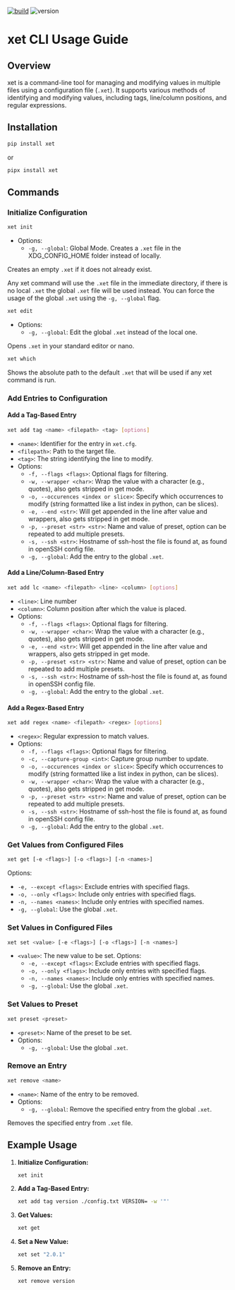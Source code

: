 [![build](https://github.com/GeraldIr/xet/actions/workflows/python-publish.yml/badge.svg)](https://github.com/GeraldIr/xet/actions/workflows/python-publish.yml)
![version](https://img.shields.io/pypi/v/xet)

# xet CLI Usage Guide

## Overview

xet is a command-line tool for managing and modifying values in multiple files using a configuration file (`.xet`). It supports various methods of identifying and modifying values, including tags, line/column positions, and regular expressions.

## Installation


```sh
pip install xet
```
or
```sh
pipx install xet
```


## Commands

### Initialize Configuration

```sh
xet init
```
- Options:
   - `-g, --global`: Global Mode. Creates a `.xet` file in the XDG_CONFIG_HOME folder instead of locally. 

Creates an empty `.xet` if it does not already exist.

Any xet command will use the `.xet` file in the immediate directory, if there is no local `.xet` the global  `.xet` file will be used instead. You can force the usage of the global `.xet` using the `-g, --global` flag.

```sh
xet edit
```
- Options:
   - `-g, --global`: Edit the global `.xet` instead of the local one.

Opens `.xet` in your standard editor or nano.

```sh
xet which
```

Shows the absolute path to the default `.xet` that will be used if any xet command is run.

### Add Entries to Configuration

#### Add a Tag-Based Entry

```sh
xet add tag <name> <filepath> <tag> [options]
```

- `<name>`: Identifier for the entry in `xet.cfg`.
- `<filepath>`: Path to the target file.
- `<tag>`: The string identifying the line to modify.
- Options:
   - `-f, --flags <flags>`: Optional flags for filtering.
   - `-w, --wrapper <char>`: Wrap the value with a character (e.g., quotes), also gets stripped in get mode.
   - `-o, --occurences <index or slice>`: Specify which occurrences to modify (string formatted like a list index in python, can be slices).
   - `-e, --end <str>`: Will get appended in the line after value and wrappers, also gets stripped in get mode.
   - `-p, --preset <str> <str>`: Name and value of preset, option can be repeated to add multiple presets. 
   - `-s, --ssh <str>`: Hostname of ssh-host the file is found at, as found in openSSH config file.
   - `-g, --global`: Add the entry to the global `.xet`.


#### Add a Line/Column-Based Entry

```sh
xet add lc <name> <filepath> <line> <column> [options]
```
- `<line>`: Line number
- `<column>`: Column position after which the value is placed.
- Options:
   - `-f, --flags <flags>`: Optional flags for filtering.
   - `-w, --wrapper <char>`: Wrap the value with a character (e.g., quotes), also gets stripped in get mode.
   - `-e, --end <str>`: Will get appended in the line after value and wrappers, also gets stripped in get mode.
   - `-p, --preset <str> <str>`: Name and value of preset, option can be repeated to add multiple presets.
   - `-s, --ssh <str>`: Hostname of ssh-host the file is found at, as found in openSSH config file.
   - `-g, --global`: Add the entry to the global `.xet`.

#### Add a Regex-Based Entry

```sh
xet add regex <name> <filepath> <regex> [options]
```

- `<regex>`: Regular expression to match values.
- Options:
   - `-f, --flags <flags>`: Optional flags for filtering.
   - `-c, --capture-group <int>`: Capture group number to update.
   - `-o, --occurences <index or slice>`: Specify which occurrences to modify (string formatted like a list index in python, can be slices).
   - `-w, --wrapper <char>`: Wrap the value with a character (e.g., quotes), also gets stripped in get mode.
   - `-p, --preset <str> <str>`: Name and value of preset, option can be repeated to add multiple presets.
   - `-s, --ssh <str>`: Hostname of ssh-host the file is found at, as found in openSSH config file.
   - `-g, --global`: Add the entry to the global `.xet`.

### Get Values from Configured Files

```sh
xet get [-e <flags>] [-o <flags>] [-n <names>]
```

Options:
   - `-e, --except <flags>`: Exclude entries with specified flags.
   - `-o, --only <flags>`: Include only entries with specified flags.
   - `-n, --names <names>`: Include only entries with specified names.
   - `-g, --global`: Use the global `.xet`.

### Set Values in Configured Files

```sh
xet set <value> [-e <flags>] [-o <flags>] [-n <names>]
```

- `<value>`: The new value to be set.
Options:
   - `-e, --except <flags>`: Exclude entries with specified flags.
   - `-o, --only <flags>`: Include only entries with specified flags.
   - `-n, --names <names>`: Include only entries with specified names.
   - `-g, --global`: Use the global `.xet`.

### Set Values to Preset

```sh
xet preset <preset>
```

- `<preset>`: Name of the preset to be set.
- Options:
   - `-g, --global`: Use the global `.xet`.

### Remove an Entry

```sh
xet remove <name>
```
- `<name>`: Name of the entry to be removed.
- Options:
   - `-g, --global`: Remove the specified entry from the global `.xet`.

Removes the specified entry from `.xet` file.

## Example Usage

1. **Initialize Configuration:**

   ```sh
   xet init
   ```

2. **Add a Tag-Based Entry:**

   ```sh
   xet add tag version ./config.txt VERSION= -w '"'
   ```

3. **Get Values:**

   ```sh
   xet get
   ```

4. **Set a New Value:**

   ```sh
   xet set "2.0.1"
   ```

5. **Remove an Entry:**

   ```sh
   xet remove version
   ```

